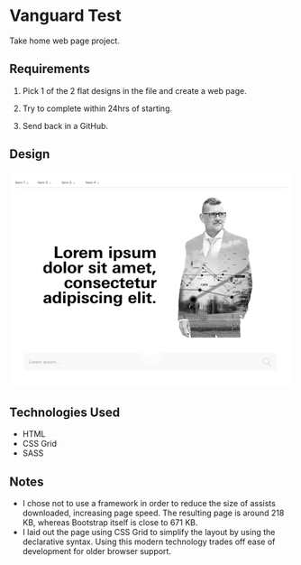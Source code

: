 # Vanguard Test

Take home web page project.

## Requirements 

1. Pick 1 of the 2 flat designs in the file and create a web page.

2. Try to complete within 24hrs of starting.

2. Send back in a GitHub.

## Design

![Vanguard Design 1](images/FED_Exercises.png)

## Technologies Used

* HTML
* CSS Grid
* SASS

## Notes

* I chose not to use a framework in order to reduce the size of assists downloaded, increasing page speed. The resulting page is around 218 KB, whereas Bootstrap itself is close to 671 KB.
* I laid out the page using CSS Grid to simplify the layout by using the declarative syntax. Using this modern technology trades off ease of development for older browser support.

